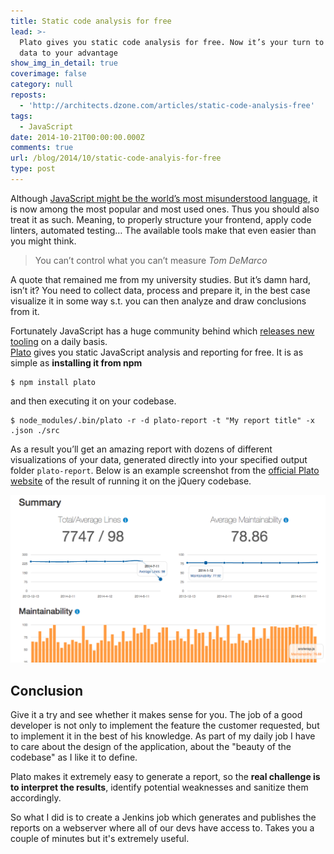 ```yaml
---
title: Static code analysis for free
lead: >-
  Plato gives you static code analysis for free. Now it’s your turn to use the
  data to your advantage
show_img_in_detail: true
coverimage: false
category: null
reposts:
  - 'http://architects.dzone.com/articles/static-code-analysis-free'
tags:
  - JavaScript
date: 2014-10-21T00:00:00.000Z
comments: true
url: /blog/2014/10/static-code-analyis-for-free
type: post
---
```


Although [JavaScript might be the world’s most misunderstood language](http://www.crockford.com/javascript/javascript.html), it is now among the most popular and most used ones. Thus you should also treat it as such. Meaning, to properly structure your frontend, apply code linters, automated testing… The available tools make that even easier than you might think.

> You can’t control what you can’t measure <cite>Tom DeMarco</cite>

A quote that remained me from my university studies. But it’s damn hard, isn’t it? You need to collect data, process and prepare it, in the best case visualize it in some way s.t. you can then analyze and draw conclusions from it.

Fortunately JavaScript has a huge community behind which [releases new tooling](/blog/2014/08/node-grunt-yeoman-bower/) on a daily basis.  
[Plato](https://github.com/es-analysis/plato) gives you static JavaScript analysis and reporting for free. It is as simple as **installing it from npm**

```
$ npm install plato
```

and then executing it on your codebase.

```
$ node_modules/.bin/plato -r -d plato-report -t "My report title" -x .json ./src
```

As a result you’ll get an amazing report with dozens of different visualizations of your data, generated directly into your specified output folder `plato-report`. Below is an example screenshot from the [official Plato website](https://github.com/es-analysis/plato) of the result of running it on the jQuery codebase.

![](/blog/assets/imgs/plato-jquery.png)

## Conclusion

Give it a try and see whether it makes sense for you. The job of a good developer is not only to implement the feature the customer requested, but to implement it in the best of his knowledge. As part of my daily job I have to care about the design of the application, about the "beauty of the codebase" as I like it to define.

Plato makes it extremely easy to generate a report, so the **real challenge is to interpret the results**, identify potential weaknesses and sanitize them accordingly. 

So what I did is to create a Jenkins job which generates and publishes the reports on a webserver where all of our devs have access to. Takes you a couple of minutes but it's extremely useful.
